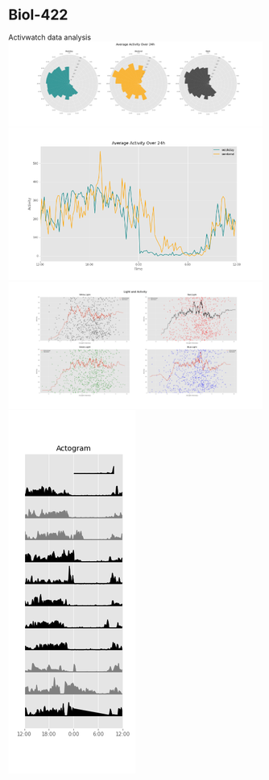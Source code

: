# Biol-422
Activwatch data analysis
![Polar act](https://github.com/HForrest/Biol-422/blob/main/polar_act.png?raw=true)
![Mean Actogram](https://github.com/HForrest/Biol-422/blob/main/mean_act.png?raw=true)
![Light Activity](https://github.com/HForrest/Biol-422/blob/main/light_act.png?raw=true)
![Actogram](https://github.com/HForrest/Biol-422/blob/main/actogram.png?raw=true)
